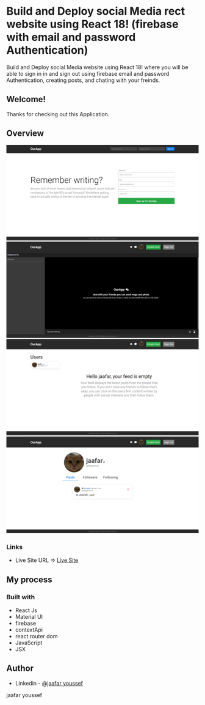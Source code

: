 # Build and Deploy social Media rect website using React 18! (firebase with email and password Authentication)

Build and Deploy social Media website using React 18! where you will be able to sign in in and sign out using firebase email and password Authentication, creating posts, and chating with your freinds.

## Welcome! 
Thanks for checking out this Application.

## Overview
![Register-page](./src/assets/page4.png)
![Chat-Page](./src/assets/page3.png)
![Feed-Page](./src/assets/page1.png)
![Profile-Page](./src/assets/page2.png)


### Links
- Live Site URL => [Live Site](https://lambent-sprite-aecd63.netlify.app/)

## My process

### Built with

- React Js
- Material UI
- firebase
- contextApi
- react router dom
- JavaScript
- JSX



## Author

- Linkedin - [@jaafar youssef](https://www.linkedin.com/in/jaafar-youssef-923100249/)

jaafar youssef
